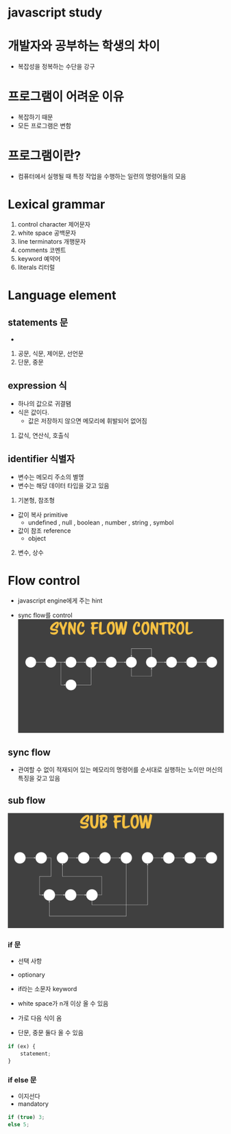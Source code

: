 # javascript study

# 개발자와 공부하는 학생의 차이

- 복잡성을 정복하는 수단을 강구

# 프로그램이 어려운 이유

- 복잡하기 때문
- 모든 프로그램은 변함

# 프로그램이란?

- 컴퓨터에서 실행될 때 특정 작업을 수행하는 일련의 명령어들의 모음

# Lexical grammar

1. control character 제어문자
2. white space 공백문자
3. line terminators 개행문자
4. comments 코멘트
5. keyword 예약어
6. literals 리터럴

# Language element

## statements 문

-

1. 공문, 식문, 제어문, 선언문
2. 단문, 중문

## expression 식

- 하나의 값으로 귀결됌
- 식은 값이다.
  - 값은 저장하지 않으면 메모리에 휘발되어 없어짐

1. 값식, 연산식, 호출식

## identifier 식별자

- 변수는 메모리 주소의 별명
- 변수는 해당 데이터 타입을 갖고 있음

1. 기본형, 참조형

- 값이 복사 primitive
  - undefined , null , boolean , number , string , symbol
- 값이 참조 reference
  - object

2. 변수, 상수

# Flow control

- javascript engine에게 주는 hint

- sync flow를 control
  ![sync flow](./img/img.png)

## sync flow

- 관여할 수 없이 적재되어 있는 메모리의 명령어를 순서대로 실행하는 노이만 머신의 특징을 갖고 있음

## sub flow

![sub flow](./img/img2.png)

### if 문

- 선택 사항
- optionary

- if라는 소문자 keyword
- white space가 n개 이상 올 수 있음
- 가로 다음 식이 옴
- 단문, 중문 둘다 올 수 있음

```js
if (ex) {
	statement;
}
```

### if else 문

- 이지선다
- mandatory

```js
if (true) 3;
else 5;
```
